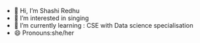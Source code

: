 - 👋 Hi, I’m Shashi Redhu
- 👀 I’m interested in singing 
- 🌱 I’m currently learning : CSE with Data science specialisation 
- 😄 Pronouns:she/her

<!---
Shashiredhu/Shashiredhu is a ✨ special ✨ repository because its `README.md` (this file) appears on your GitHub profile.
You can click the Preview link to take a look at your changes.
--->
